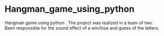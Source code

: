 # Hangman_game_using_python
Hangman game using python . The project was realized in a team of two. Been responsible for the sound effect of a win/lose and guess of the letters.
